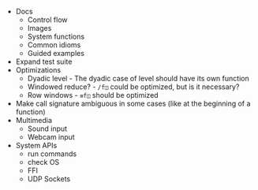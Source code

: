 - Docs
  - Control flow
  - Images
  - System functions
  - Common idioms
  - Guided examples
- Expand test suite
- Optimizations
  - Dyadic level - The dyadic case of level should have its own function
  - Windowed reduce? - `/f◫` could be optimized, but is it necessary?
  - Row windows - `≡f◫` should be optimized
- Make call signature ambiguous in some cases (like at the beginning of a function)
- Multimedia
  - Sound input
  - Webcam input
- System APIs
  - run commands
  - check OS
  - FFI
  - UDP Sockets
